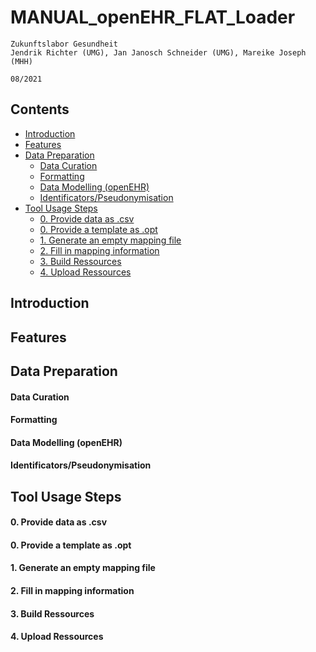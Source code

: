 # MANUAL_openEHR_FLAT_Loader

`Zukunftslabor Gesundheit`  
`Jendrik Richter (UMG), Jan Janosch Schneider (UMG), Mareike Joseph (MHH)`

`08/2021`

## Contents
- [Introduction](#introduction)
- [Features](#features)
- [Data Preparation](#data-preparation)
  - [Data Curation](#data-curation)
  - [Formatting](#formatting)
  - [Data Modelling (openEHR)](#data-modelling-(openehr))
  - [Identificators/Pseudonymisation](#identificators/pseudonymisation)
- [Tool Usage Steps](#Tool-Usage-Steps)
  - [0. Provide data as .csv](#0-provide-data-as-.csv)
  - [0. Provide a template as .opt](#0-provide-a-template-as-.opt)
  - [1. Generate an empty mapping file](#1-generate-an-empty-mapping-file)
  - [2. Fill in mapping information](#2-fill-in-mapping-information)
  - [3. Build Ressources](#3-build-ressources)
  - [4. Upload Ressources](#4-upload-ressources)

## Introduction

## Features

## Data Preparation

#### Data Curation
#### Formatting
#### Data Modelling (openEHR)
#### Identificators/Pseudonymisation

## Tool Usage Steps

#### 0. Provide data as .csv
#### 0. Provide a template as .opt
#### 1. Generate an empty mapping file
#### 2. Fill in mapping information
#### 3. Build Ressources
#### 4. Upload Ressources
